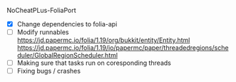 NoCheatPLus-FoliaPort

- [x] Change dependencies to folia-api
- [ ] Modify runnables 
https://jd.papermc.io/folia/1.19/org/bukkit/entity/Entity.html
https://jd.papermc.io/folia/1.19/io/papermc/paper/threadedregions/scheduler/GlobalRegionScheduler.html
- [ ] Making sure that tasks run on coresponding threads
- [ ] Fixing bugs / crashes
